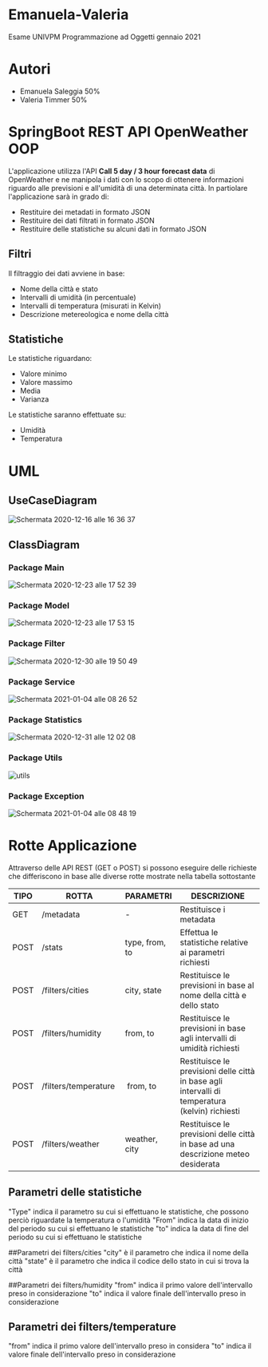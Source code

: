 # Emanuela-Valeria
Esame UNIVPM Programmazione ad Oggetti gennaio 2021

# Autori 
- Emanuela Saleggia 50%
- Valeria Timmer 50%

# SpringBoot REST API OpenWeather OOP
 L'applicazione utilizza l'API **Call 5 day / 3 hour forecast data** di OpenWeather
 e ne manipola i dati con lo scopo di ottenere informazioni riguardo alle previsioni
 e all'umidità di una determinata città. 
 In partiolare l'applicazione sarà in grado di: 
 - Restituire dei metadati in formato JSON 
 - Restituire dei dati filtrati in formato JSON
 - Restituire delle statistiche su alcuni dati in formato JSON 
 
## Filtri 
Il filtraggio dei dati avviene in base:
 - Nome della città e stato 
 - Intervalli di umidità (in percentuale)
 - Intervalli di temperatura (misurati in Kelvin) 
 - Descrizione metereologica e nome della città

## Statistiche
Le statistiche riguardano: 
- Valore minimo
- Valore massimo
- Media
- Varianza

Le statistiche saranno effettuate su:
 - Umidità
 - Temperatura


# UML

## UseCaseDiagram
![Schermata 2020-12-16 alle 16 36 37](https://user-images.githubusercontent.com/75066505/102387556-cfface00-3fd0-11eb-830d-dce24ca7ded2.png)

## ClassDiagram

### Package Main
![Schermata 2020-12-23 alle 17 52 39](https://user-images.githubusercontent.com/75066505/103020235-57ec5500-4548-11eb-8c4c-8a45fec021eb.png)

### Package Model
![Schermata 2020-12-23 alle 17 53 15](https://user-images.githubusercontent.com/75066505/103020437-ab5ea300-4548-11eb-9f12-024db0a67abb.png)

### Package Filter
![Schermata 2020-12-30 alle 19 50 49](https://user-images.githubusercontent.com/75066505/103375044-67841480-4ad9-11eb-94ff-cca8c853bb99.png)

### Package Service
![Schermata 2021-01-04 alle 08 26 52](https://user-images.githubusercontent.com/75066505/103511229-e6c17180-4e66-11eb-8ad3-af0e69d064e0.png)

### Package Statistics
![Schermata 2020-12-31 alle 12 02 08](https://user-images.githubusercontent.com/75066505/103407865-6ba74500-4b60-11eb-80f7-e18568592a45.png)

### Package Utils
![utils](https://user-images.githubusercontent.com/75066510/103557783-003cda80-4eb4-11eb-9dab-bdfd2e47b7a8.png)

### Package Exception
![Schermata 2021-01-04 alle 08 48 19](https://user-images.githubusercontent.com/75066505/103512819-b9c28e00-4e69-11eb-919a-602b9b290dc6.png)

# Rotte Applicazione
Attraverso delle API REST (GET o POST) si possono eseguire delle richieste che 
differiscono in base alle diverse rotte mostrate nella tabella sottostante

TIPO | ROTTA | PARAMETRI | DESCRIZIONE
-----|-------|-----------|------------
GET  |/metadata | - | Restituisce i metadata 
POST |/stats | type, from, to | Effettua le statistiche relative ai parametri richiesti 
POST |/filters/cities | city, state | Restituisce le previsioni in base al nome della città e dello stato
POST |/filters/humidity | from, to | Restituisce le previsioni in base agli intervalli di umidità richiesti
POST |/filters/temperature | from, to | Restituisce le previsioni delle città in base agli intervalli di temperatura (kelvin) richiesti
POST |/filters/weather | weather, city | Restituisce le previsioni delle città in base ad una descrizione meteo desiderata

## Parametri delle statistiche
"Type" indica il parametro su cui si effettuano le statistiche, che possono perciò riguardate la temperatura o l'umidità
"From" indica  la data di inizio del periodo su cui si effettuano le statistiche
"to" indica la data di fine del periodo su cui si effettuano le statistiche

##Parametri dei filters/cities
"city" è il parametro che indica il nome della città
"state"  è il parametro che indica il codice dello stato in cui si trova la città

##Parametri dei filters/humidity
"from" indica il  primo valore  dell'intervallo preso in considerazione
"to" indica il valore finale dell'intervallo preso in considerazione

## Parametri dei filters/temperature
"from" indica il primo valore dell'intervallo preso in considera
"to" indica il valore finale dell'intervallo preso in considerazione




